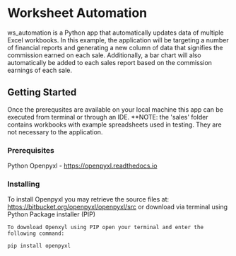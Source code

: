 # Worksheet Automation

ws_automation is a Python app that automatically updates data of multiple Excel workbooks. In this example, the application will be targeting a number of financial reports and generating a new column of data that signifies the commission earned on each sale. Additionally, a bar chart will also automatically be added to each sales report based on the commission earnings of each sale.

## Getting Started

Once the prerequsites are available on your local machine this app can be executed from terminal or through an IDE. **NOTE: the 'sales' folder contains workbooks with example spreadsheets used in testing. They are not necessary to the application.

### Prerequisites

Python
Openpyxl - https://openpyxl.readthedocs.io

### Installing

To install Openpyxl you may retrieve the source files at: https://bitbucket.org/openpyxl/openpyxl/src or download via terminal using Python Package installer (PIP)

```
To download Openxyl using PIP open your terminal and enter the following command:

pip install openpyxl
```

